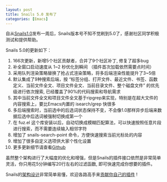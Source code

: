 ```yaml
---
layout: post
title: Snails 5.0 发布了
categories: [Emacs]
---
```


自从[Snails1.0](https://manateelazycat.github.io/emacs/2019/07/21/snails.html)发布一周后，Snails版本号不知不觉刷到5.0了，感谢社区同学积极测试和提供帮助。

Snails 5.0的更新如下：

1. 166次更新，新增5个社区贡献者，合并了9个社区补丁, 修复了超多bug
2. 补全窗口启动速度从 1~2 秒优化到瞬间 （插件首次加载依然需要点时间）
3. 采用队列渲染策略替换了抢占式渲染策略，将多后端渲染性能提升了3~5倍
4. 默认集成了9种搜索后端，按 “标签分组、打开文件、最近文件、书签、函数定义、当前文件全文、项目文件全文、当前目录文件、整个磁盘文件” 的优先级进行依次搜索, 已经覆盖了90%的代码搜索和导航需求
5. 其中当前文件全文和项目文件全文基于ripgrep来实现，特别是在超大文件的内容搜索上，要比Emacs内置的 isearch/grep 快很多
6. 多后端搜索时，当前选中的后选词状态保持不变，不会像1.0那样异步后端来数据后选中后选词被强制切换成第一个
7. 在 fuz.el 这个库安装以后，自动切换成模糊匹配算法，可以快速按照任意片段进行搜索，而不需要连续输入相邻字符
8. 增加了 snails-search-point 命令，方便快速搜索当前光标处的内容
9. 增加了很多自定义选项供大家个性化设置
10. 更多更新细节请查看[Github](https://github.com/manateelazycat/snails/commits/master)

虽然整个架构进行了大幅度的优化和增强，但是Snails的插件接口依然是非常简单灵活，你只用花5分钟编写20行左右的过滤函数, 即可快速完成你想要的插件。

Snails的[架构设计](https://manateelazycat.github.io/emacs/2019/07/23/snails-framework.html)非常简单易懂，欢迎各路高手来[贡献你自己的插件](https://github.com/manateelazycat/snails/pulls) !
